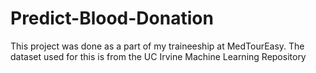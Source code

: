 # Predict-Blood-Donation
This project was done as a part of my traineeship at MedTourEasy. The dataset used for this is from the UC Irvine Machine Learning Repository
